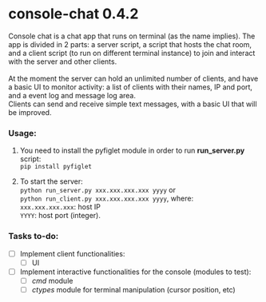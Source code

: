 # console-chat 0.4.2

Console chat is a chat app that runs on terminal (as the name implies). The app is divided in 2 parts: a server script, a script that hosts the chat room, and a client script (to run on different terminal instance) to join and interact with the server and other clients.  
<br>
At the moment the server can hold an unlimited number of clients, and have a basic UI to monitor activity: a list of clients with their names, IP and port, and a event log and message log area.  
Clients can send and receive simple text messages, with a basic UI that will be improved.

### Usage:

1) You need to install the pyfiglet module in order to run **run_server.py** script:  
<code>pip install pyfiglet</code>


2) To start the server:  
    <code>python run_server.py xxx.xxx.xxx.xxx yyyy</code> or  
    <code>python run_client.py xxx.xxx.xxx.xxx yyyy</code>, where:  
    <code>xxx.xxx.xxx.xxx</code>: host IP  
    <code>YYYY</code>: host port (integer).
   

### Tasks to-do:

- [ ] Implement client functionalities:
   - [ ] UI
- [ ] Implement interactive functionalities for the console (modules to test):
   - [ ] _cmd_ module
   - [ ] _ctypes_ module for terminal manipulation (cursor position, etc)

